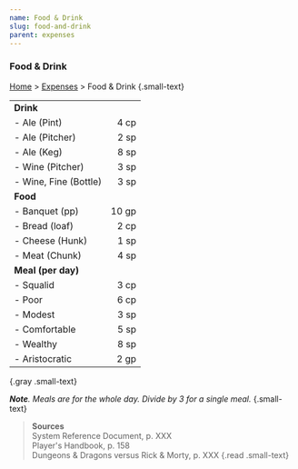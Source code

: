 ```yaml
---
name: Food & Drink
slug: food-and-drink
parent: expenses
---
```

### Food & Drink
[Home](dm-operations-center) > [Expenses](expenses) > Food & Drink {.small-text}

|||
| :-------------------- | ----: |
| **Drink**                    ||
| - Ale (Pint)          |  4 cp |
| - Ale (Pitcher)       |  2 sp |
| - Ale (Keg)           |  8 sp |
| - Wine (Pitcher)      |  3 sp |
| - Wine, Fine (Bottle) |  3 sp |
| **Food**                     ||
| - Banquet (pp)        | 10 gp |
| - Bread (loaf)        |  2 cp |
| - Cheese (Hunk)       |  1 sp |
| - Meat (Chunk)        |  4 sp |
| **Meal (per day)**           ||
| - Squalid             |  3 cp |
| - Poor                |  6 cp |
| - Modest              |  3 sp |
| - Comfortable         |  5 sp |
| - Wealthy             |  8 sp |
| - Aristocratic        |  2 gp |
{.gray .small-text}

***Note**. Meals are for the whole day. Divide by 3 for a single meal.* {.small-text}

> **Sources** <br/>
> System Reference Document, p. XXX<br/>
> Player's Handbook, p. 158<br/>
> Dungeons & Dragons versus Rick & Morty, p. XXX
{.read .small-text}